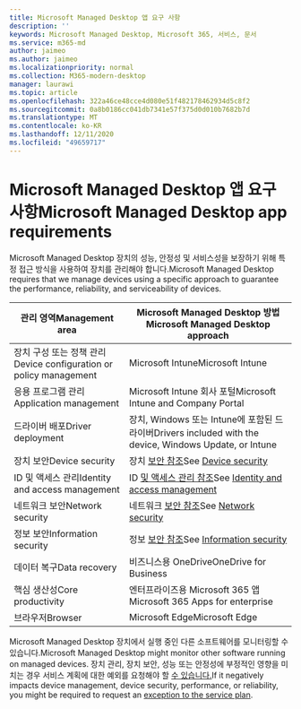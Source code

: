 ```yaml
---
title: Microsoft Managed Desktop 앱 요구 사항
description: ''
keywords: Microsoft Managed Desktop, Microsoft 365, 서비스, 문서
ms.service: m365-md
author: jaimeo
ms.author: jaimeo
ms.localizationpriority: normal
ms.collection: M365-modern-desktop
manager: laurawi
ms.topic: article
ms.openlocfilehash: 322a46ce48cce4d080e51f482178462934d5c8f2
ms.sourcegitcommit: 0a8b0186cc041db7341e57f375d0d010b7682b7d
ms.translationtype: MT
ms.contentlocale: ko-KR
ms.lasthandoff: 12/11/2020
ms.locfileid: "49659717"
---
```

# <a name="microsoft-managed-desktop-app-requirements"></a><span data-ttu-id="a6b40-103">Microsoft Managed Desktop 앱 요구 사항</span><span class="sxs-lookup"><span data-stu-id="a6b40-103">Microsoft Managed Desktop app requirements</span></span>

<!--This topic is the target for aka.ms/app-req. This is aka link is used from EA agreement for MMD. do not delete.-->

<!--Application addendum -->
 
<span data-ttu-id="a6b40-104">Microsoft Managed Desktop 장치의 성능, 안정성 및 서비스성을 보장하기 위해 특정 접근 방식을 사용하여 장치를 관리해야 합니다.</span><span class="sxs-lookup"><span data-stu-id="a6b40-104">Microsoft Managed Desktop requires that we manage devices using a specific approach to guarantee the performance, reliability, and serviceability of devices.</span></span>


|<span data-ttu-id="a6b40-105">관리 영역</span><span class="sxs-lookup"><span data-stu-id="a6b40-105">Management area</span></span>  |<span data-ttu-id="a6b40-106">Microsoft Managed Desktop 방법</span><span class="sxs-lookup"><span data-stu-id="a6b40-106">Microsoft Managed Desktop approach</span></span>  |
|---------|---------|
|<span data-ttu-id="a6b40-107">장치 구성 또는 정책 관리</span><span class="sxs-lookup"><span data-stu-id="a6b40-107">Device configuration or policy management</span></span>     |  <span data-ttu-id="a6b40-108">Microsoft Intune</span><span class="sxs-lookup"><span data-stu-id="a6b40-108">Microsoft Intune</span></span>       |
|<span data-ttu-id="a6b40-109">응용 프로그램 관리 </span><span class="sxs-lookup"><span data-stu-id="a6b40-109">Application management</span></span>     | <span data-ttu-id="a6b40-110">Microsoft Intune 회사 포털</span><span class="sxs-lookup"><span data-stu-id="a6b40-110">Microsoft Intune and Company Portal</span></span>        |
|<span data-ttu-id="a6b40-111">드라이버 배포</span><span class="sxs-lookup"><span data-stu-id="a6b40-111">Driver deployment</span></span>     |  <span data-ttu-id="a6b40-112">장치, Windows 또는 Intune에 포함된 드라이버</span><span class="sxs-lookup"><span data-stu-id="a6b40-112">Drivers included with the device, Windows Update, or Intune</span></span>       |
|<span data-ttu-id="a6b40-113">장치 보안</span><span class="sxs-lookup"><span data-stu-id="a6b40-113">Device security</span></span>     | <span data-ttu-id="a6b40-114">장치 [보안 참조](security.md#device-security)</span><span class="sxs-lookup"><span data-stu-id="a6b40-114">See [Device security](security.md#device-security)</span></span>      |
|<span data-ttu-id="a6b40-115">ID 및 액세스 관리</span><span class="sxs-lookup"><span data-stu-id="a6b40-115">Identity and access management</span></span>     | <span data-ttu-id="a6b40-116">ID [및 액세스 관리 참조](security.md#identity-and-access-management)</span><span class="sxs-lookup"><span data-stu-id="a6b40-116">See [Identity and access management](security.md#identity-and-access-management)</span></span>        |
|<span data-ttu-id="a6b40-117">네트워크 보안</span><span class="sxs-lookup"><span data-stu-id="a6b40-117">Network security</span></span>     | <span data-ttu-id="a6b40-118">네트워크 [보안 참조](security.md#network-security)</span><span class="sxs-lookup"><span data-stu-id="a6b40-118">See [Network security](security.md#network-security)</span></span>        |
|<span data-ttu-id="a6b40-119">정보 보안</span><span class="sxs-lookup"><span data-stu-id="a6b40-119">Information security</span></span>     |  <span data-ttu-id="a6b40-120">정보 [보안 참조](security.md#information-security)</span><span class="sxs-lookup"><span data-stu-id="a6b40-120">See [Information security](security.md#information-security)</span></span>       |
|<span data-ttu-id="a6b40-121">데이터 복구</span><span class="sxs-lookup"><span data-stu-id="a6b40-121">Data recovery</span></span>     | <span data-ttu-id="a6b40-122">비즈니스용 OneDrive</span><span class="sxs-lookup"><span data-stu-id="a6b40-122">OneDrive for Business</span></span>        |
|<span data-ttu-id="a6b40-123">핵심 생산성</span><span class="sxs-lookup"><span data-stu-id="a6b40-123">Core productivity</span></span>     | <span data-ttu-id="a6b40-124">엔터프라이즈용 Microsoft 365 앱</span><span class="sxs-lookup"><span data-stu-id="a6b40-124">Microsoft 365 Apps for enterprise</span></span>    |
|<span data-ttu-id="a6b40-125">브라우저</span><span class="sxs-lookup"><span data-stu-id="a6b40-125">Browser</span></span>     | <span data-ttu-id="a6b40-126">Microsoft Edge</span><span class="sxs-lookup"><span data-stu-id="a6b40-126">Microsoft Edge</span></span>        |




<span data-ttu-id="a6b40-127">Microsoft Managed Desktop 장치에서 실행 중인 다른 소프트웨어를 모니터링할 수 있습니다.</span><span class="sxs-lookup"><span data-stu-id="a6b40-127">Microsoft Managed Desktop might monitor other software running on managed devices.</span></span> <span data-ttu-id="a6b40-128">장치 관리, 장치 보안, 성능 또는 안정성에 부정적인 영향을 미치는 경우 서비스 계획에 대한 예외를 요청해야 할 [수 있습니다.](customizing.md)</span><span class="sxs-lookup"><span data-stu-id="a6b40-128">If it negatively impacts device management, device security, performance, or reliability, you might be required to request an [exception to the service plan](customizing.md).</span></span>
